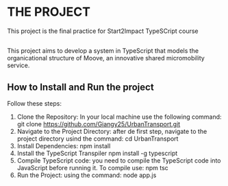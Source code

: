 # THE PROJECT
This project is the final practice for Start2Impact TypeSCript course

##
This project aims to develop a system in TypeScript that models the organicational structure of Moove, an innovative shared micromobility service. 

## How to Install and Run the project
Follow these steps:
 1. Clone the Repository:
      In your local machine use the following command:
        git clone https://github.com/Giangy25/UrbanTransport.git
 2. Navigate to the Project Directory: after de first step, navigate to the project directory usind the command:
     cd UrbanTransport
 3. Install Dependencies:
      npm install
 4. Install the TypeScript Transpiler
      npm install -g typescript
 6. Compile TypeScript code: you need to compile the TypeScript code into JavaScript before running it. To compile use:
        npm tsc
 8. Run the Project: using the command:
        node app.js

